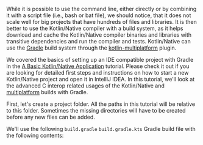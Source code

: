 
While it is possible to use the command line, either directly or
by combining it with a script file (i.e., bash or bat file), we should notice,
that it does not scale well for big projects that have hundreds of files and libraries.
It is then better to use the Kotlin/Native compiler with a build system, as it
helps download and cache the Kotlin/Native compiler binaries and libraries with
transitive dependencies and run the compiler and tests.
Kotlin/Native can use the [Gradle](https://gradle.org) build system through the
[kotlin-multiplatform](/docs/reference/building-mpp-with-gradle.html) plugin.

We covered the basics of setting up an IDE compatible project with Gradle in the
[A Basic Kotlin/Native Application](basic-kotlin-native-app.html#create-gradle-project)
tutorial. Please check it out if you are looking for detailed first steps
and instructions on how to start a new Kotlin/Native project and open it in IntelliJ IDEA.
In this tutorial, we'll look at the advanced C interop related usages of the Kotlin/Native 
and
[multiplatform](/docs/reference/building-mpp-with-gradle.html)
builds with Gradle.

First, let's create a project folder. All the paths in this tutorial will be relative to this folder. Sometimes
the missing directories will have to be created before any new files can be added.

We'll use the following 
<span class="multi-language-span" data-lang="groovy">
`build.gradle` 
</span>
<span class="multi-language-span" data-lang="kotlin">
`build.gradle.kts` 
</span>
Gradle build file with the following contents: